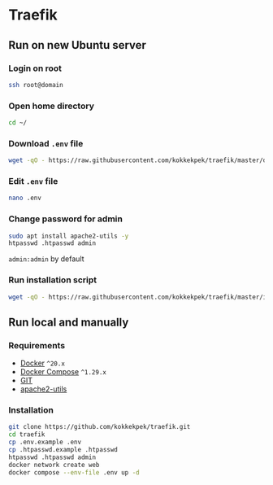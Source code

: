 # Traefik

## Run on new Ubuntu server
### Login on root
```sh
ssh root@domain
```

### Open home directory
```sh
cd ~/
```

### Download `.env` file
```sh
wget -qO - https://raw.githubusercontent.com/kokkekpek/traefik/master/download | bash -
```

### Edit `.env` file
```sh
nano .env
```

### Change password for admin
```sh
sudo apt install apache2-utils -y
htpasswd .htpasswd admin
```
`admin:admin` by default

### Run installation script
```sh
wget -qO - https://raw.githubusercontent.com/kokkekpek/traefik/master/install | bash -
```

## Run local and manually
### Requirements
* [Docker](https://www.docker.com) `^20.x`
* [Docker Compose](https://docs.docker.com/compose) `^1.29.x`
* [GIT](https://git-scm.com)
* [apache2-utils](http://httpd.apache.org)

### Installation
```sh
git clone https://github.com/kokkekpek/traefik.git
cd traefik
cp .env.example .env
cp .htpasswd.example .htpasswd
htpasswd .htpasswd admin
docker network create web
docker compose --env-file .env up -d
```